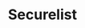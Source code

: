 ---
title: Securelist
description: Kaspersky's threat research and reports.
url: https://securelist.com/
image:
    # url: '/assets/images/cafe.png'
    # alt: 'Cafe'
tags: ['research', 'threat-intelligence']
pubDate: 2023-11-09
draft: false
---